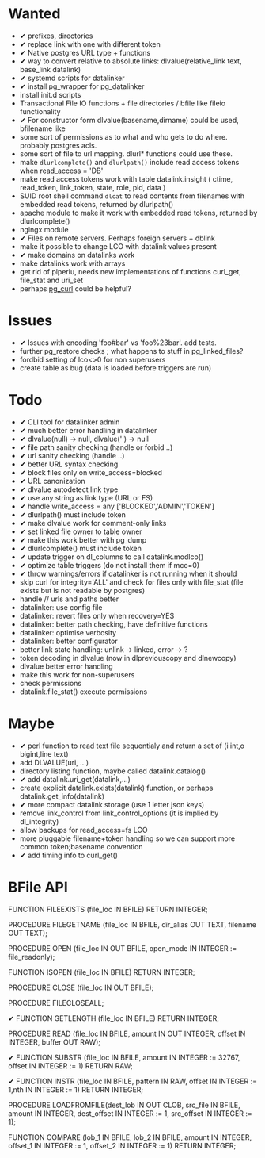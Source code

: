 Wanted
======
- ✔︎ prefixes, directories
- ✔︎ replace link with one with different token
- ✔︎ Native postgres URL type + functions
- ✔︎ way to convert relative to absolute links: dlvalue(relative_link text, base_link datalink)
- ✔︎ systemd scripts for datalinker
- ✔︎ install pg_wrapper for pg_datalinker
- install init.d scripts 
- Transactional File IO functions + file directories / bfile like fileio functionality
- ✔︎ For constructor form dlvalue(basename,dirname) could be used, bfilename like
- some sort of permissions as to what and who gets to do where. probably postgres acls.
- some sort of file to url mapping. dlurl* functions could use these.
- make `dlurlcomplete()` and `dlurlpath()` include read access tokens when read_access = 'DB'
- make read access tokens work with table datalink.insight ( ctime, read_token, link_token, state, role, pid, data  )
- SUID root shell command `dlcat` to read contents from filenames with embedded read tokens, returned by dlurlpath()
- apache module to make it work with embedded read tokens, returned by dlurlcomplete()
- ngingx module
- ✔︎ Files on remote servers. Perhaps foreign servers + dblink
- make it possible to change LCO with datalink values present
- ✔︎ make domains on datalinks work
- make datalinks work with arrays
- get rid of plperlu, needs new implementations of functions curl_get, file_stat and uri_set
- perhaps [pg_curl](https://github.com/RekGRpth/pg_curl) could be helpful?

Issues
======
- ✔︎ Issues with encoding 'foo#bar' vs 'foo%23bar'. add tests.
- further pg_restore checks ; what happens to stuff in pg_linked_files?
- fordbid setting of lco<>0 for non superusers 
- create table as bug (data is loaded before triggers are run)

Todo
====
- ✔︎ CLI tool for datalinker admin
- ✔︎ much better error handling in datalinker
- ✔︎ dlvalue(null) → null, dlvalue('') → null
- ✔︎ file path sanity checking (handle or forbid ..)
- ✔︎ url sanity checking (handle ..)
- ✔︎ better URL syntax checking
- ✔︎ block files only on write_access=blocked
- ✔︎ URL canonization
- ✔︎ dlvalue autodetect link type
- ✔︎ use any string as link type (URL or FS)
- ✔︎ handle write_access = any ['BLOCKED','ADMIN','TOKEN']
- ✔︎ dlurlpath() must include token
- ✔︎ make dlvalue work for comment-only links
- ✔︎ set linked file owner to table owner
- ✔︎ make this work better with pg_dump
- ✔︎ dlurlcomplete() must include token
- ✔︎ update trigger on dl_columns to call datalink.modlco()
- ✔︎ optimize table triggers (do not install them if mco=0)
- ✔︎ throw warnings/errors if datalinker is not running when it should
- skip curl for integrity='ALL' and check for files only with file_stat (file exists but is not readable by postgres)
- handle // urls and paths better
- datalinker: use config file
- datalinker: revert files only when recovery=YES
- datalinker: better path checking, have definitive functions
- datalinker: optimise verbosity
- datalinker: better configurator
- better link state handling: unlink → linked, error → ?
- token decoding in dlvalue (now in dlpreviouscopy and dlnewcopy)
- dlvalue better error handling
- make this work for non-superusers
- check permissions
- datalink.file_stat() execute permissions

Maybe
=====
- ✔︎ perl function to read text file sequentialy and return a set of (i int,o bigint,line text) 
- add DLVALUE(uri, ...)
- directory listing function, maybe called datalink.catalog()
- ✔︎ add datalink.uri_get(datalink,...)
- create explicit datalink.exists(datalink) function, or perhaps datalink.get_info(datalink)
- ✔︎ more compact datalink storage (use 1 letter json keys)
- remove link_control from link_control_options (it is implied by dl_integrity)
- allow backups for read_access=fs LCO
- more pluggable filename+token handling so we can support more common token;basename convention
- ✔︎ add timing info to curl_get()

BFile API
=========
FUNCTION FILEEXISTS (file_loc IN BFILE) RETURN INTEGER;  

PROCEDURE FILEGETNAME (file_loc IN BFILE, dir_alias OUT TEXT, filename OUT TEXT); 

PROCEDURE OPEN (file_loc IN OUT BFILE, open_mode IN INTEGER := file_readonly);

FUNCTION ISOPEN (file_loc IN BFILE) RETURN INTEGER;

PROCEDURE CLOSE (file_loc IN OUT BFILE); 

PROCEDURE FILECLOSEALL; 

✔︎ FUNCTION GETLENGTH (file_loc IN BFILE) RETURN INTEGER;

PROCEDURE READ (file_loc IN BFILE, amount IN OUT INTEGER, offset IN INTEGER, buffer OUT RAW);

✔︎ FUNCTION SUBSTR (file_loc IN BFILE, amount IN INTEGER := 32767, offset IN INTEGER := 1) RETURN RAW;

✔︎ FUNCTION INSTR (file_loc IN BFILE, pattern IN RAW, offset IN INTEGER := 1,nth IN INTEGER := 1) RETURN INTEGER;

PROCEDURE LOADFROMFILE(dest_lob IN OUT CLOB, src_file IN BFILE, amount IN INTEGER, dest_offset IN INTEGER := 1, src_offset IN INTEGER := 1);

FUNCTION COMPARE (lob_1 IN BFILE, lob_2 IN BFILE, amount IN INTEGER, offset_1 IN INTEGER := 1, offset_2 IN INTEGER := 1) RETURN INTEGER;

